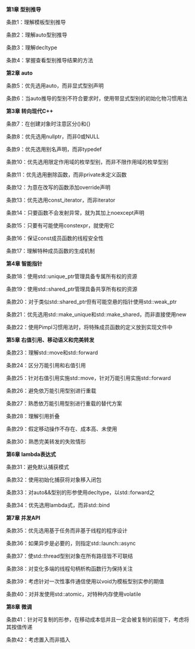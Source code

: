 

**第1章 型别推导**  

条款1：理解模板型别推导  

条款2：理解auto型别推导  

条款3：理解decltype  

条款4：掌握查看型别推导结果的方法  

**第2章 auto**  

条款5：优先选用auto，而非显式型别声明  

条款6：当auto推导的型别不符合要求时，使用带显式型别的初始化物习惯用法  

**第3章 转向现代C++**  

条款7：在创建对象时注意区分()和{}  

条款8：优先选用nullptr，而非0或NULL  

条款9：优先选用别名声明，而非typedef  

条款10：优先选用限定作用域的枚举型别，而非不限作用域的枚举型别  

条款11：优先选用删除函数，而非private未定义函数  

条款12：为意在改写的函数添加override声明  

条款13：优先选用const_iterator，而非iterator  

条款14：只要函数不会发射异常，就为其加上noexcept声明  

条款15：只要有可能使用constexpr，就使用它  

条款16：保证const成员函数的线程安全性  

条款17：理解特种成员函数的生成机制  

**第4章 智能指针**  

条款18：使用std::unique_ptr管理具备专属所有权的资源  

条款19：使用std::shared_ptr管理具备共享所有权的资源  

条款20：对于类似std::shared_ptr但有可能空悬的指针使用std::weak_ptr  

条款21：优先选用std::make_unique和std::make_shared，而非直接使用new  

条款22：使用Pimpl习惯用法时，将特殊成员函数的定义放到实现文件中  

**第5章 右值引用、移动语义和完美转发**  

条款23：理解std::move和std::forward  

条款24：区分万能引用和右值引用  

条款25：针对右值引用实施std::move，针对万能引用实施std::forward  

条款26：避免依万能引用型别进行重载  

条款27：熟悉依万能引用型别进行重载的替代方案  

条款28：理解引用折叠  

条款29：假定移动操作不存在、成本高、未使用  

条款30：熟悉完美转发的失败情形  

**第6章 lambda表达式**  

条款31：避免默认捕获模式  

条款32：使用初始化捕获将对象移入闭包  

条款33：对auto&&型别的形参使用decltype，以std::forward之  

条款34：优先选用lambda式，而非std::bind  

**第7章 并发API**  

条款35：优先选用基于任务而非基于线程的程序设计  

条款36：如果异步是必要的，则指定std::launch::async  

条款37：使std::thread型别对象在所有路径皆不可联结  

条款38：对变化多端的线程句柄析构函数行为保持关注  

条款39：考虑针对一次性事件通信使用以void为模板型别实参的期值  

条款40：对并发使用std::atomic，对特种内存使用volatile  

**第8章 微调**  

条款41：针对可复制的形参，在移动成本低并且一定会被复制的前提下，考虑将其按值传递  

条款42：考虑置入而非插入  

